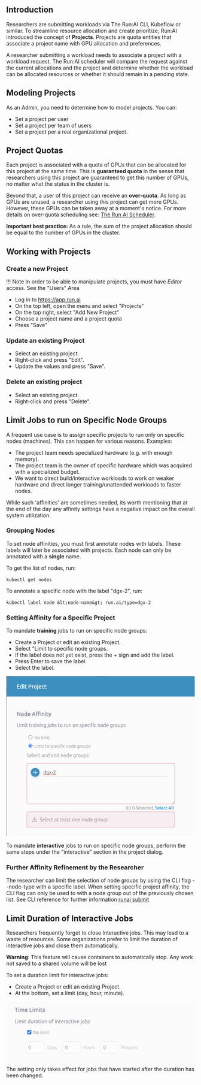 ## Introduction

Researchers are submitting workloads via The Run:AI CLI, Kubeflow or similar. To streamline resource allocation and create prioritize, Run:AI introduced the concept of __Projects__. Projects are quota entities that associate a project name with GPU allocation and preferences. 

A researcher submitting a workload needs to associate a project with a workload request. The Run:AI scheduler will compare the request against the current allocations and the project and determine whether the workload can be allocated resources or whether it should remain in a pending state.

## Modeling Projects

As an Admin, you need to determine how to model projects. You can:

*   Set a project per user
*   Set a project per team of users
*   Set a project per a real organizational project.

## Project Quotas

Each project is associated with a quota of GPUs that can be allocated for this project at the same time. This is __guaranteed quota__ in the sense that researchers using this project are guaranteed to get this number of GPUs, no matter what the status in the cluster is. 

Beyond that, a user of this project can receive an __over-quota__. As long as GPUs are unused, a researcher using this project can get more GPUs. However, these GPUs can be taken away at a moment's notice. For more details on over-quota scheduling see: [The Run AI Scheduler](../../Researcher/Scheduling/The-Run-AI-Scheduler.md).

__Important best practice:__ As a rule, the sum of the project allocation should be equal to the number of GPUs in the cluster.

## Working with Projects

### Create a new Project

!!! Note 
    In order to be able to manipulate projects, you must have _Editor_ access. See the "Users" Area

*   Log in to <https://app.run.ai>
*   On the top left, open the menu and select "Projects"
*   On the top right, select "Add New Project"
*   Choose a project name and a project quota 
*   Press "Save"

### Update an existing Project

*   Select an existing project.
*   Right-click and press "Edit".
*   Update the values and press "Save".

### Delete an existing project

*   Select an existing project. 
*   Right-click and press "Delete".

## Limit Jobs to run on Specific Node Groups

A frequent use case is to assign specific projects to run only on specific nodes (machines). This can happen for various reasons. Examples:

*   The project team needs specialized hardware (e.g. with enough memory).
*   The project team is the owner of specific hardware which was acquired with a specialized budget.
*   We want to direct build/interactive workloads to work on weaker hardware and direct longer training/unattended workloads to faster nodes.

While such 'affinities' are sometimes needed, its worth mentioning that at the end of the day any affinity settings have a negative impact on the overall system utilization.

### Grouping Nodes 

To set node affinities, you must first annotate nodes with labels. These labels will later be associated with projects. Each node can only be annotated with a __single__ name.

To get the list of nodes, run:

    kubectl get nodes

To annotate a specific node with the label "dgx-2", run:

    kubectl label node &lt;node-name&gt; run.ai/type=dgx-2

### Setting Affinity for a Specific Project

To mandate __training__ jobs to run on specific node groups:

*   Create a Project or edit an existing Project.
*   Select "Limit to specific node groups.
*   If the label does not yet exist, press the + sign and add the label.
*   Press Enter to save the label.
*   Select the label.

![mceclip0.png](img/mceclip0.png)

To mandate __interactive__ jobs to run on specific node groups, perform the same steps under the "interactive" section in the project dialog.

### Further Affinity Refinement by the Researcher

The researcher can limit the selection of node groups by using the CLI flag --node-type with a specific label. When setting specific project affinity, the CLI flag can only be used to with a node group out of the previously chosen list.  See CLI reference for further information  [runai submit](../../Researcher/Command-Line-Interface-API-Reference/runai-submit.md) 

## Limit Duration of Interactive Jobs

Researchers frequently forget to close Interactive jobs. This may lead to a waste of resources. Some organizations prefer to limit the duration of interactive jobs and close them automatically.

__Warning__: This feature will cause containers to automatically stop. Any work not saved to a shared volume will be lost

To set a duration limit for interactive jobs:

*   Create a Project or edit an existing Project.
*   At the bottom, set a limit (day, hour, minute).

![mceclip1.png](img/mceclip1.png) The setting only takes effect for jobs that have started after the duration has been changed. 